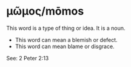 # μῶμος/mōmos
This word is a type of thing or idea. It is a noun.

* This word can mean a blemish or defect.
* This word can mean blame or disgrace.

See: 2 Peter 2:13
